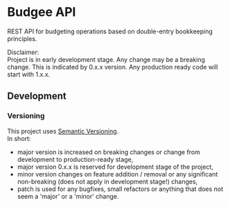 # Budgee API

REST API for budgeting operations based on double-entry bookkeeping principles.

Disclaimer:\
Project is in early development stage. Any change may be a breaking change.
This is indicated by 0.x.x version. Any production ready code will start with 1.x.x.


## Development

### Versioning

This project uses [Semantic Versioning](https://semver.org/).\
In short:
- major version is increased on breaking changes or change from development to production-ready stage,
- major version 0.x.x is reserved for development stage of the project,
- minor version changes on feature addition / removal or any significant non-breaking (does not apply in development stage!) changes,
- patch is used for any bugfixes, small refactors or anything that does not seem a 'major' or a 'minor' change.
